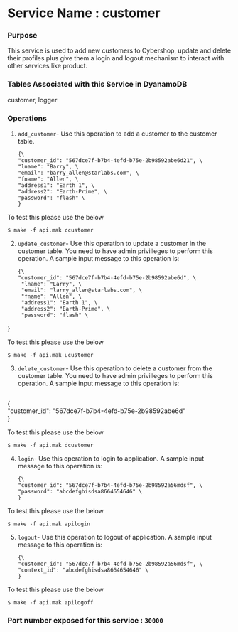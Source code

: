 # Service Name : customer
### Purpose
This service is used to add new customers to Cybershop, update and delete their profiles plus give them a login and logout mechanism to interact with other services like product. 

### Tables Associated with this Service in DyanamoDB
customer, logger

### Operations

1. `add_customer`- 
Use this operation to add a customer to the customer table. 

    ~~~
    {\
    "customer_id": "567dce7f-b7b4-4efd-b75e-2b98592abe6d21", \
    "lname": "Barry", \
    "email": "barry_allen@starlabs.com", \
    "fname": "Allen", \
    "address1": "Earth 1", \
    "address2": "Earth-Prime", \
    "password": "flash" \
    }
    ~~~

To test this please use the below 
  
  ~~~
  $ make -f api.mak ccustomer
  ~~~  
 
2. `update_customer`- 
Use this operation to update a customer in the customer table. You need to have admin privilleges to perform this operation. A sample input message to this operation is:

    ~~~
    {\
    "customer_id": "567dce7f-b7b4-4efd-b75e-2b98592abe6d", \
     "lname": "Larry", \
     "email": "larry_allen@starlabs.com", \
     "fname": "Allen", \
     "address1": "Earth 1", \
     "address2": "Earth-Prime", \
     "password": "flash" \
}
    
To test this please use the below 
  
  ~~~
  $ make -f api.mak ucustomer
  ~~~  
 
 3. `delete_customer`- 
Use this operation to delete a customer from the customer table. You need to have admin privilleges to perform this operation. A sample input message to this operation is:

    ~~~
   {\
   "customer_id": "567dce7f-b7b4-4efd-b75e-2b98592abe6d" \
   }
    

To test this please use the below 
  
  ~~~
  $ make -f api.mak dcustomer
  ~~~  

4. `login`- 
Use this operation to login to application. A sample input message to this operation is:

    ~~~
    {\
    "customer_id": "567dce7f-b7b4-4efd-b75e-2b98592a56mdsf", \
    "password": "abcdefghisdsa8664654646" \
    }
To test this please use the below 
  
  ~~~
  $ make -f api.mak apilogin
  ~~~   

5. `logout`-
Use this operation to logout of application. A sample input message to this operation is:
  
    ~~~
    {\
    "customer_id": "567dce7f-b7b4-4efd-b75e-2b98592a56mdsf", \
    "context_id": "abcdefghisdsa8664654646" \
    }
To test this please use the below
 
  ~~~
  $ make -f api.mak apilogoff
  ~~~
 
### Port number exposed for this service : `30000`
